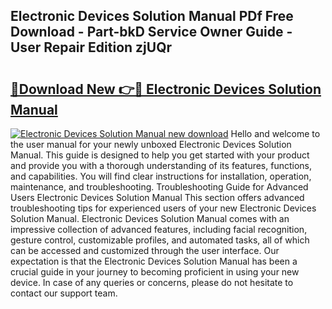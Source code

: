 ## Electronic Devices Solution Manual PDf Free Download - Part-bkD Service Owner Guide - User Repair Edition zjUQr

# <h2><a href="http://bc77230.oget.top/?id=Electronic+Devices+Solution+Manual">🔗Download New 👉🔴 Electronic Devices Solution Manual</a></h2>

[![Electronic Devices Solution Manual new download](https://i.imgur.com/5g1atiW.png)](http://bc77230.oget.top/?id=Electronic+Devices+Solution+Manual)
Hello and welcome to the user manual for your newly unboxed Electronic Devices Solution Manual. This guide is designed to help you get started with your product and provide you with a thorough understanding of its features, functions, and capabilities. You will find clear instructions for installation, operation, maintenance, and troubleshooting. Troubleshooting Guide for Advanced Users Electronic Devices Solution Manual This section offers advanced troubleshooting tips for experienced users of your new Electronic Devices Solution Manual. Electronic Devices Solution Manual comes with an impressive collection of advanced features, including facial recognition, gesture control, customizable profiles, and automated tasks, all of which can be accessed and customized through the user interface. Our expectation is that the Electronic Devices Solution Manual has been a crucial guide in your journey to becoming proficient in using your new device. In case of any queries or concerns, please do not hesitate to contact our support team.
